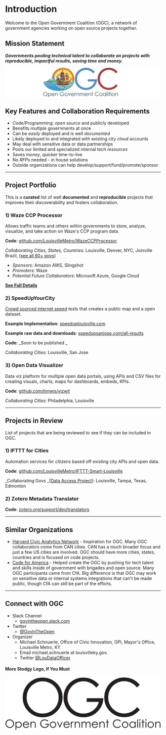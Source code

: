 # Introduction

Welcome to the Open Government Coalition \(OGC\), a network of government agencies working on open source projects together.

## Mission Statement

_**Governments pooling technical talent to collaborate on projects with reproducible, impactful results, saving time and money.**_

![](.gitbook/assets/ogc-web-banner.png)

## Key Features and Collaboration Requirements

* _Code_/Programming: _open source_ and publicly developed
* Benefits _multiple_ governments at once
* Can be _easily_ deployed and is well _documented_
* Likely deployed to and integrated with existing city _cloud_ accounts
* May deal with sensitive data or data partnerships
* Pools our limited and specialized internal tech _resources_
* Saves _money_, quicker time-to-live
* No _RFPs_ needed - in house solutions
* Outside organizations can help develop/support/fund/promote/sponsor

---

## Project Portfolio

This is a **curated** list of well **documented** and **reproducible** projects that improves their discoverability and fosters collaboration.

### 1\) Waze CCP Processor

Allows traffic teams and others within governments to store, analyze, visualize, and take action on Waze's CCP program data.

**Code**: [github.com/LouisvilleMetro/WazeCCPProcessor](https://github.com/LouisvilleMetro/WazeCCPProcessor)

_Collaborating Cities, States, Countries:_ Louisville, Denver, NYC, Joinville Brazil, \([see all 60+ govs](https://github.com/LouisvilleMetro/WazeCCPProcessor/wiki/Waze-CCP-Collaborative-Processor)\)

* _Sponsors_: Amazon AWS, Slingshot
* _Promoters_: Waze
* _Potential Future Collaborators_: Microsoft Azure, Google Cloud

[**See Full Details**](waze-ccp-processor.md)

### 2\) SpeedUpYourCity

[Crowd sourced internet speed](http://www.govtech.com/Whats-the-ROI-on-Local-Broadband.html) tests that creates a public map and a open dataset.

**Example Implementation**: [speeduplouisville.com](https://www.speeduplouisville.com/)

**Example raw data and downloads**: [speedupsanjose.com/all-results](https://www.speedupsanjose.com/all-results)

**Code:** _Soon to be published _

_Collaborating Cities:_ Louisville, San Jose

### 3\) Open Data Visualizer

Data viz platform for multiple open data portals, using APIs and CSV files for creating visuals, charts, maps for dashboards, embeds, KPIs.

**Code**: [github.com/timwis/vizwit](https://github.com/timwis/vizwit)

_Collaborating Cities:_ Philadelphia, Louisville

---

## Projects in Review

List of projects that are being reviewed to see if they can be included in OGC.

### 1\) IFTTT for Cities

Automation services for citizens based off existing city APIs and open data.

**Code**: [github.com/LouisvilleMetro/IFTTT-Smart-Louisville](https://github.com/LouisvilleMetro/IFTTT-Smart-Louisville)

_Collaborating Govs _\([Data Access Project](https://ifttt.com/blog/2017/06/introducing-the-data-access-project)\): Louisville, Tampa, Texas, Edmonton

### 2\) Zotero Metadata Translator

**Code**: [zotero.org/support/dev/translators](https://www.zotero.org/support/dev/translators)

---

## Similar Organizations

* [Harvard Civic Analytics Network](http://datasmart.ash.harvard.edu/news/article/civic-analytics-network-members-881) - Inspiration for OGC.  Many OGC collaborators come from CAN cities.  CAN has a much broader focus and just a few US cities are involved.  OGC should have more cities, states, countries and is focused on code projects.
* [Code for America](https://www.codeforamerica.org/) - Helped create the OGC by pushing for tech talent and skills inside of government with brigades and open source.  Many OGC participants came from CfA.  Big difference is that OGC may work on sensitive data or internal systems integrations that can't be made public, though CfA can still be part of the efforts.

---

## Connect with OGC

* Slack Channel
  * [govintheopen.slack.com](https://govintheopen.slack.com)
* Twitter
  * [@GovInTheOpen](https://twitter.com/GovInTheOpen) 
* Organizer
  * Michael Schnuerle, Office of Civic Innovation, OPI, Mayor's Office, Louisville Metro, KY. 
  * Email michael.schnuerle at louisvilleky.gov. 
  * Twitter [@LouDataOfficer](https://twitter.com/LouDataOfficer)

#### More Stodgy Logo, If You Must

![](.gitbook/assets/ogc-text.png)

